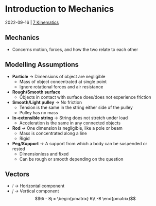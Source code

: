 # Introduction to Mechanics
2022-09-16 | [7 Kinematics](../7%20Kinematics.md)

## Mechanics
- Concerns motion, forces, and how the two relate to each other

## Modelling Assumptions
- **Particle** -> Dimensions of object are negligible
	- Mass of object concentrated at single point
	- Ignore rotational forces and air resistance
- **Rough/Smooth surface**
	- Objects in contact with surface does/does not experience friction
- **Smooth/Light pulley** -> No friction
	- Tension is the same in the string either side of the pulley
	- Pulley has no mass
- **In-extensible string** -> String does not stretch under load
	- Acceleration is the same in any connected objects
- **Rod** -> One dimension is negligible, like a pole or beam
	- Mass is concentrated along a line
	- Rigid
- **Peg/Support** -> A support from which a body can be suspended or rested
	- Dimensionless and fixed
	- Can be rough or smooth depending on the question

## Vectors
- $i$ -> Horizontal component
- $j$ -> Vertical component
$$6i - 8j = 
\begin{pmatrix}  
	6\\
	-8
\end{pmatrix}$$

